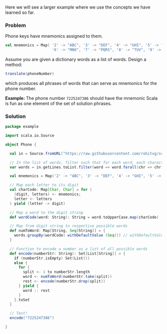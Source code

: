 Here we will see a larger example where we use the concepts we have learned so far.

### Problem

Phone keys have mnemonics assigned to them.
```scala
val mnemonics = Map( '2' -> "ABC", '3' -> "DEF", '4' -> "GHI", '5' -> "JKL", 
                     '6' -> "MNO", '7' -> "PQRS", '8' -> "TUV", '9' -> "WXYZ")
```
Assume you are given a dictionary words as a list of words. Design a method:
```scala
translate(phoneNumber)
```
which produces all phrases of words that can serve as mnemonics for the phone number.

**Example:** The phone number `7225247386` should have the mnemonic Scala is fun as one element of the set of solution phrases.

### Solution

```scala
package example

import scala.io.Source

object Phone {

  val in = Source.fromURL("https://raw.githubusercontent.com/rohitvg/scala-principles-1/master/resources/data/linuxwords.txt")

  // In the list of words, filter such that for each word, each character is a letter (since our map only consists of letters and no special characters.
  var words = in.getLines.toList.filter(word => word.forall(chr => chr.isLetter))

  val mnemonics = Map('2' -> "ABC", '3' -> "DEF", '4' -> "GHI", '5' -> "JKL", '6' -> "MNO", '7' -> "PQRS", '8' -> "TUV", '9' -> "WXYZ")

  // Map each letter to its digit
  val charCode: Map[Char, Char] = for (
    (digit, letters) <- mnemonics;
    letter <- letters
  ) yield (letter -> digit)

  // Map a word to the digit string
  def wordCode(word: String): String = word.toUpperCase.map(charCode)

  // Map from digit string to respective possible words
  def numToWord: Map[String, Seq[String]] = {
    words.groupBy(wordCode) withDefaultValue (Seq()) // withDefaultValue (Seq()) is used so that if user tries to encode digits the words for which are not contained in our list, we do not get an exception.
  }

  // Function to encode a number as a list of all possible words
  def encode(numberStr: String): Set[List[String]] = {
    if (numberStr.isEmpty) Set(List())
    else {
      for {
        split <- 1 to numberStr.length
        word <- numToWord(numberStr.take(split))
        rest <- encode(numberStr.drop(split))
      } yield {
        word :: rest
      }
    }.toSet
  }

  // Test!
  encode("7225247386")

}
```
